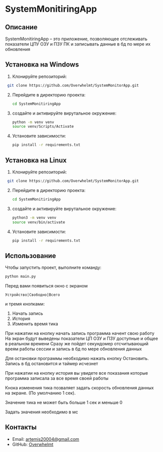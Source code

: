 # SystemMonitiringApp

## Описание 
SystemMonitiringApp – это приложение, позволяющее отслеживать
показатели ЦПУ ОЗУ и ПЗУ ПК и записывать данные в бд по мере их обновления


## Установка на Windows
1. Клонируйте репозиторий:
  ```bash
   git clone https://github.com/Overwhelmt/SystemMonitorApp.git
   ```
2. Перейдите в директорию проекта:
   ```bash
   cd SystemMonitiringApp
   ```
3. cоздайте и активируйте вирутальное окружение:
   ```bash
   python -m venv venv
   source venv/Scripts/Activate
   ```
4. Установите зависимости:
   ```bash
   pip install -r requirements.txt
   ```

## Установка на Linux
1. Клонируйте репозиторий:
  ```bash
   git clone https://github.com/Overwhelmt/SystemMonitorApp.git
   ```
2. Перейдите в директорию проекта:
   ```bash
   cd SystemMonitiringApp
   ```
3. cоздайте и активируйте вирутальное окружение:
   ```bash
   python3 -m venv venv
   source venv/bin/activate
   ```
4. Установите зависимости:
   ```bash
   pip install -r requirements.txt
   ```

## Использование

Чтобы запустить проект, выполните команду:

```bash
python main.py
```

Перед вами появиться окно с экраном

```Устройство|Свободно|Всего```

и тремя кнопками:
1. Начать запись
2. История
3. Изменить время тика

При нажатии на кнопку начать запись программа начент свою работу
На экран будут выведены показатели ЦП ОЗУ и ПЗУ доступные и общее в реальном времени
Сразу же пойдет секундомер отсчитывающий вреям работы сессии и запись в бд по мере обновления данных

Для остановки программы необходимо нажать кнопку Остановить.
Запись в бд остановится и таймер исчезнет

При нажатии на кнопку история вы увидете все показания которые программа записала за все время своей работы

Кнока изменения тика позваляет задать скорость обновления данных на экране.
(По умолчанию 1 сек). 

Значение тика не может быть больше 1 сек и меньше 0

Задать значения необходимо в мс



## Контакты

- Email: artemis20004@gmail.com
- GitHub: [Overwhelmt](https://github.com/Overwhelmt)
